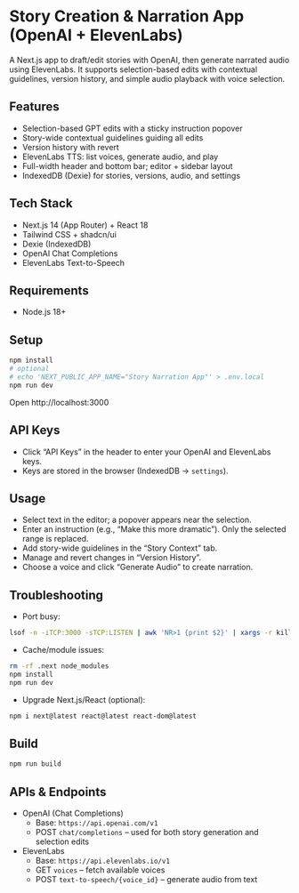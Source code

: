 # Story Creation & Narration App (OpenAI + ElevenLabs)

A Next.js app to draft/edit stories with OpenAI, then generate narrated audio using ElevenLabs. It supports selection-based edits with contextual guidelines, version history, and simple audio playback with voice selection.

## Features
- Selection-based GPT edits with a sticky instruction popover
- Story-wide contextual guidelines guiding all edits
- Version history with revert
- ElevenLabs TTS: list voices, generate audio, and play
- Full-width header and bottom bar; editor + sidebar layout
- IndexedDB (Dexie) for stories, versions, audio, and settings

## Tech Stack
- Next.js 14 (App Router) + React 18
- Tailwind CSS + shadcn/ui
- Dexie (IndexedDB)
- OpenAI Chat Completions
- ElevenLabs Text-to-Speech

## Requirements
- Node.js 18+

## Setup
```bash
npm install
# optional
# echo 'NEXT_PUBLIC_APP_NAME="Story Narration App"' > .env.local
npm run dev
```
Open http://localhost:3000

## API Keys
- Click “API Keys” in the header to enter your OpenAI and ElevenLabs keys.
- Keys are stored in the browser (IndexedDB → `settings`).

## Usage
- Select text in the editor; a popover appears near the selection.
- Enter an instruction (e.g., “Make this more dramatic”). Only the selected range is replaced.
- Add story-wide guidelines in the “Story Context” tab.
- Manage and revert changes in “Version History”.
- Choose a voice and click “Generate Audio” to create narration.

## Troubleshooting
- Port busy:
```bash
lsof -n -iTCP:3000 -sTCP:LISTEN | awk 'NR>1 {print $2}' | xargs -r kill -9
```
- Cache/module issues:
```bash
rm -rf .next node_modules
npm install
npm run dev
```
- Upgrade Next.js/React (optional):
```bash
npm i next@latest react@latest react-dom@latest
```

## Build
```bash
npm run build
```

## APIs & Endpoints
- OpenAI (Chat Completions)
  - Base: `https://api.openai.com/v1`
  - POST `chat/completions` – used for both story generation and selection edits
- ElevenLabs
  - Base: `https://api.elevenlabs.io/v1`
  - GET `voices` – fetch available voices
  - POST `text-to-speech/{voice_id}` – generate audio from text

